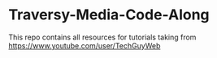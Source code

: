 # Traversy-Media-Code-Along
This repo contains all resources for tutorials taking from https://www.youtube.com/user/TechGuyWeb
